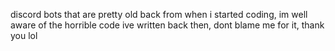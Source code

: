 discord bots that are pretty old back from when i started coding, im well aware of the horrible code ive written back then, dont blame me for it, thank you lol
